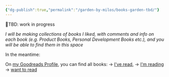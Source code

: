 ```yaml
---
{"dg-publish":true,"permalink":"/garden-by-milos/books-garden-tbd/"}
---
```



🚧TBD: work in progress 

_I will be making collections of books I liked, with comments and info on each book (e.g. Product Books, Personal Development Books etc.), and you will be able to find them in this space_

In the meantime:

On [my Goodreads Profile](https://www.goodreads.com/author/show/15483285.Milo_Bel_evi_), you can find all books:
-> [I've read](https://www.goodreads.com/review/list/16183477?shelf=read), 
-> [I'm reading](https://www.goodreads.com/review/list/16183477?shelf=currently-reading)
-> [want to read](https://www.goodreads.com/review/list/16183477?order=d&shelf=to-read&sort=date_added)

